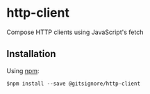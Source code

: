 # http-client

Compose HTTP clients using JavaScript's fetch

## Installation

Using [npm](https://www.npmjs.com/):

    $npm install --save @gitsignore/http-client
